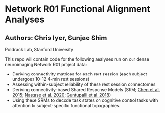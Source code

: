# Network R01 Functional Alignment Analyses
## Authors: Chris Iyer, Sunjae Shim
Poldrack Lab, Stanford University

This repo will contain code for the following analyses run on our dense neuroimaging Network R01 project data:
- Deriving connectivity matrices for each rest session (each subject undergoes 10-12 4-min rest sessions)
- Assessing within-subject reliability of these rest session connectomes
- Deriving connectivity-based Shared Response Models (SRM; [Chen et al. 2015](https://proceedings.neurips.cc/paper_files/paper/2015/file/b3967a0e938dc2a6340e258630febd5a-Paper.pdf); [Nastase et al. 2020](https://www.sciencedirect.com/science/article/pii/S1053811920303517?via%3Dihub#bib92); [Guntupalli et al. 2018](https://journals.plos.org/ploscompbiol/article?id=10.1371/journal.pcbi.1006120))
- Using these SRMs to decode task states on cognitive control tasks with attention to subject-specific functional topographies.

